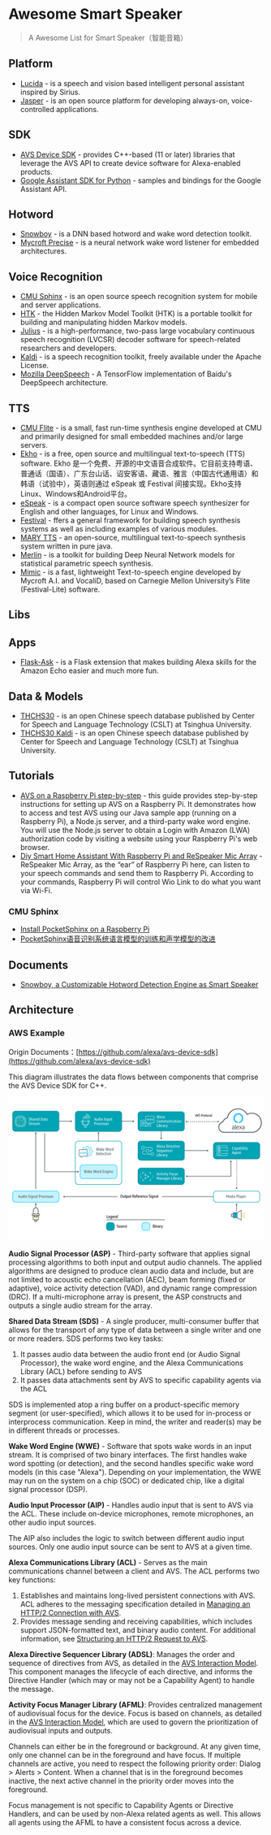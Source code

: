# Awesome Smart Speaker

> A Awesome List for Smart Speaker（智能音箱）

Platform
---

 * [Lucida](https://github.com/claritylab/lucida) - is a speech and vision based intelligent personal assistant inspired by Sirius.
 * [Jasper](https://github.com/jasperproject/jasper-client) - is an open source platform for developing always-on, voice-controlled applications.

SDK
---

 * [AVS Device SDK](https://github.com/alexa/avs-device-sdk) - provides C++-based (11 or later) libraries that leverage the AVS API to create device software for Alexa-enabled products. 
 * [Google Assistant SDK for Python](https://github.com/googlesamples/assistant-sdk-python) - samples and bindings for the Google Assistant API.


Hotword
---

 * [Snowboy](https://github.com/Kitt-AI/snowboy) - is a DNN based hotword and wake word detection toolkit.
 * [Mycroft Precise](https://github.com/MycroftAI/mycroft-precise) - is a neural network wake word listener for embedded architectures.
 
Voice Recognition
---

 * [CMU Sphinx](https://github.com/cmusphinx) - is an open source speech recognition system for mobile and server applications.
 * [HTK](http://htk.eng.cam.ac.uk/) - the Hidden Markov Model Toolkit (HTK) is a portable toolkit for building and manipulating hidden Markov models.
 * [Julius](http://julius.osdn.jp/en_index.php) - is a high-performance, two-pass large vocabulary continuous speech recognition (LVCSR) decoder software for speech-related researchers and developers. 
 * [Kaldi](https://github.com/kaldi-asr/kaldi) - is a speech recognition toolkit, freely available under the Apache License.
 * [Mozilla DeepSpeech](https://github.com/mozilla/DeepSpeech) - A TensorFlow implementation of Baidu's DeepSpeech architecture.
 
TTS
---

 * [CMU Flite](http://www.speech.cs.cmu.edu/flite/index.html) - is a small, fast run-time synthesis engine developed at CMU and primarily designed for small embedded machines and/or large servers. 
 * [Ekho](http://www.eguidedog.net/cn/ekho_cn.php) - is a free, open source and multilingual text-to-speech (TTS) software. Ekho 是一个免费、开源的中文语音合成软件。它目前支持粤语、普通话（国语）、广东台山话、诏安客语、藏语、雅言（中国古代通用语）和韩语（试验中），英语则通过 eSpeak 或 Festival 间接实现。Ekho支持Linux、Windows和Android平台。
 * [eSpeak](http://espeak.sourceforge.net/) - is a compact open source software speech synthesizer for English and other languages, for Linux and Windows.
 * [Festival](http://www.cstr.ed.ac.uk/projects/festival/) - ffers a general framework for building speech synthesis systems as well as including examples of various modules. 
 * [MARY TTS](https://github.com/marytts/marytts) - an open-source, multilingual text-to-speech synthesis system written in pure java.
 * [Merlin](https://github.com/CSTR-Edinburgh/merlin) - is a toolkit for building Deep Neural Network models for statistical parametric speech synthesis.
 * [Mimic](https://github.com/MycroftAI/mimic-core) - is a fast, lightweight Text-to-speech engine developed by Mycroft A.I. and VocaliD, based on Carnegie Mellon University’s Flite (Festival-Lite) software. 

Libs
---

Apps
---

 * [Flask-Ask](https://github.com/johnwheeler/flask-ask) - is a Flask extension that makes building Alexa skills for the Amazon Echo easier and much more fun.

Data & Models
---

 * [THCHS30](http://data.cslt.org/thchs30/standalone.html) - is an open Chinese speech database published by Center for Speech and Language Technology (CSLT) at Tsinghua University.
 * [THCHS30 Kaldi](http://data.cslt.org/thchs30-openslr/README.html) - is an open Chinese speech database published by Center for Speech and Language Technology (CSLT) at Tsinghua University.

Tutorials
---

 * [AVS on a Raspberry Pi step-by-step](https://github.com/alexa/alexa-avs-sample-app/wiki/Raspberry-Pi) - this guide provides step-by-step instructions for setting up AVS on a Raspberry Pi. It demonstrates how to access and test AVS using our Java sample app (running on a Raspberry Pi), a Node.js server, and a third-party wake word engine. You will use the Node.js server to obtain a Login with Amazon (LWA) authorization code by visiting a website using your Raspberry Pi's web browser.
  * [Diy Smart Home Assistant With Raspberry Pi and ReSpeaker Mic Array](http://www.instructables.com/id/Diy-Smart-Home-Assistant-With-Raspberry-Pi-and-ReS/) - ReSpeaker Mic Array, as the “ear” of Raspberry Pi here, can listen to your speech commands and send them to Raspberry Pi. According to your commands, Raspberry Pi will control Wio Link to do what you want via Wi-Fi.
  

### CMU Sphinx

 * [Install PocketSphinx on a Raspberry Pi](https://cmusphinx.github.io/wiki/raspberrypi/)
 * [PocketSphinx语音识别系统语言模型的训练和声学模型的改进](http://blog.csdn.net/zouxy09/article/details/7949126) 

Documents
---

 * [Snowboy, a Customizable Hotword Detection Engine as Smart Speaker](http://docs.kitt.ai/snowboy/) 

Architecture
---

### AWS Example

Origin Documents：[https://github.com/alexa/avs-device-sdk](https://github.com/alexa/avs-device-sdk)

This diagram illustrates the data flows between components that comprise the AVS Device SDK for C++. 

![SDK Architecture Diagram](./alexa_device_sdk_architecture.png)

**Audio Signal Processor (ASP)** - Third-party software that applies signal processing algorithms to both input and output audio channels. The applied algorithms are designed to produce clean audio data and include, but are not limited to acoustic echo cancellation (AEC), beam forming (fixed or adaptive), voice activity detection (VAD), and dynamic range compression (DRC). If a multi-microphone array is present, the ASP constructs and outputs a single audio stream for the array.

**Shared Data Stream (SDS)** - A single producer, multi-consumer buffer that allows for the transport of any type of data between a single writer and one or more readers. SDS performs two key tasks: 

1. It passes audio data between the audio front end (or Audio Signal Processor), the wake word engine, and the Alexa Communications Library (ACL) before sending to AVS  
2. It passes data attachments sent by AVS to specific capability agents via the ACL  

SDS is implemented atop a ring buffer on a product-specific memory segment (or user-specified), which allows it to be used for in-process or interprocess communication. Keep in mind, the writer and reader(s) may be in different threads or processes.

**Wake Word Engine (WWE)** - Software that spots wake words in an input stream. It is comprised of two binary interfaces. The first handles wake word spotting (or detection), and the second handles specific wake word models (in this case "Alexa"). Depending on your implementation, the WWE may run on the system on a chip (SOC) or dedicated chip, like a digital signal processor (DSP).

**Audio Input Processor (AIP)** - Handles audio input that is sent to AVS via the ACL. These include on-device microphones, remote microphones, an other audio input sources.

The AIP also includes the logic to switch between different audio input sources. Only one audio input source can be sent to AVS at a given time.

**Alexa Communications Library (ACL)** - Serves as the main communications channel between a client and AVS. The ACL performs two key functions:

1. Establishes and maintains long-lived persistent connections with AVS. ACL adheres to the messaging specification detailed in [Managing an HTTP/2 Connection with AVS](https://developer.amazon.com/public/solutions/alexa/alexa-voice-service/docs/managing-an-http-2-connection).
2. Provides message sending and receiving capabilities, which includes support JSON-formatted text, and binary audio content. For additional information, see [Structuring an HTTP/2 Request to AVS](https://developer.amazon.com/public/solutions/alexa/alexa-voice-service/docs/avs-http2-requests).

**Alexa Directive Sequencer Library (ADSL)**: Manages the order and sequence of directives from AVS, as detailed in the [AVS Interaction Model](https://developer.amazon.com/public/solutions/alexa/alexa-voice-service/reference/interaction-model#channels). This component manages the lifecycle of each directive, and informs the Directive Handler (which may or may not be a Capability Agent) to handle the message.

**Activity Focus Manager Library (AFML)**: Provides centralized management of audiovisual focus for the device. Focus is based on channels, as detailed in the [AVS Interaction Model](https://developer.amazon.com/public/solutions/alexa/alexa-voice-service/reference/interaction-model#channels), which are used to govern the prioritization of audiovisual inputs and outputs.

Channels can either be in the foreground or background. At any given time, only one channel can be in the foreground and have focus. If multiple channels are active, you need to respect the following priority order: Dialog > Alerts > Content. When a channel that is in the foreground becomes inactive, the next active channel in the priority order moves into the foreground.

Focus management is not specific to Capability Agents or Directive Handlers, and can be used by non-Alexa related agents as well. This allows all agents using the AFML to have a consistent focus across a device.




